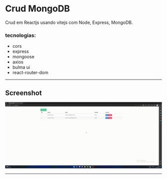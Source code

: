 # Crud MongoDB

Crud em Reactjs usando vitejs com Node, Express, MongoDB.

### tecnologias:

- cors
- express
- mongoose
- axios
- bulma ui
- react-router-dom

---

## Screenshot

![video](./.github/video.gif)

---
